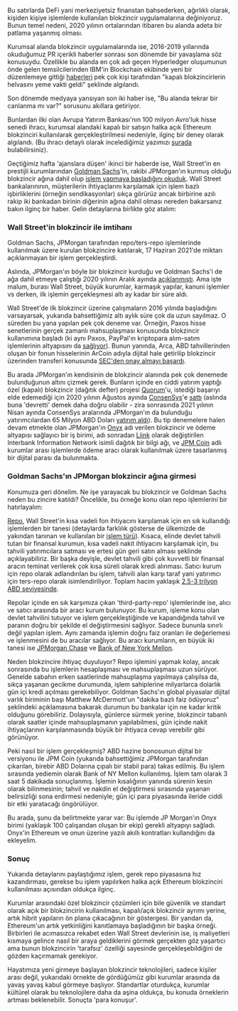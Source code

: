 Bu satırlarda DeFi yani merkeziyetsiz finanstan bahsederken, ağırlıklı olarak, kişiden kişiye işlemlerde kullanılan blokzincir uygulamalarına değiniyoruz. Bunun temel nedeni, 2020 yılının ortalarından itibaren bu alanda adeta bir patlama yaşanmış olması. 

Kurumsal alanda blokzincir uygulamalarında ise, 2016-2019 yıllarında okuduğumuz PR içerikli haberler sonrası son dönemde bir yavaşlama söz konusuydu. Özellikle bu alanda en çok adı geçen Hyperledger oluşumunun önde gelen temsilcilerinden IBM'in Blockchain ekibinde yeni bir düzenlemeye gittiği [haberleri](https://www.coindesk.com/ibm-blockchain-revenue-misses-job-cuts-sources) pek çok kişi tarafından "kapalı blokzincirlerin helvasını yeme vakti geldi" şeklinde algılandı. 

Son dönemde medyaya yansıyan son iki haber ise, "Bu alanda tekrar bir canlanma mı var?" sorusunu akıllara getiriyor. 

Bunlardan ilki olan Avrupa Yatırım Bankası'nın 100 milyon Avro'luk hisse senedi ihracı, kurumsal alandaki kapalı bir satışın halka açık Ethereum blokzinciri kullanılarak gerçekleştirilmesi nedeniyle, ilginç bir deney olarak algılandı. (Bu ihracı detaylı olarak incelediğimiz yazımızı [şurada](/genel/2021/05/18/finans-piyasalarda-bir-ilk-EIBnin-ethereum-uzerindeki-bono-ihraci.html) bulabilirsiniz). 

Geçtiğimiz hafta 'ajanslara düşen' ikinci bir haberde ise, Wall Street'in en prestijli kurumlarından [Goldman Sachs](https://www.goldmansachs.com/)'in, rakibi JPMorgan'ın kurmuş olduğu blokzincir ağına dahil olup [işlem yapmaya başladığını okuduk](https://www.bloomberg.com/news/articles/2021-06-22/goldman-sachs-begins-trading-on-jpmorgan-repo-blockchain-network?sref=VB9Y24MI). Wall Street bankalarınının, müşterilerin ihtiyaçlarını karşılamak için işlem bazlı işbirliklerini (örneğin sendikasyonlar) sıkça görürüz ancak birbirine azılı rakip iki bankadan birinin diğerinin ağına dahil olması nereden bakarsanız bakın ilginç bir haber. Gelin detaylarına birlikte göz atalım: 

### Wall Street'in blokzincir ile imtihanı
Goldman Sachs, JPMorgan tarafından repo/ters-repo işlemlerinde kullanılmak üzere kurulan blokzincire katılarak, 17 Haziran 2021'de miktarı açıklanmayan bir işlem gerçekleştirdi. 

Aslında, JPMorgan'ın böyle bir blokzincir kurduğu ve Goldman Sachs'i de ağa dahil etmeye çalıştığı 2020 yılının Aralık ayında [açıklanmıştı](https://www.bloomberg.com/news/articles/2020-12-10/jpmorgan-using-blockchain-to-move-billions-in-repo-market-trades). Ama işte malum, burası Wall Street, büyük kurumlar, karmaşık yapılar, kanuni işlemler vs derken, ilk işlemin gerçekleşmesi altı ay kadar bir süre aldı. 

Wall Street'de ilk blokzincir üzerine çalışmaların 2016 yılında başladığını varsayarsak, yukarıda bahsettiğimiz altı aylık süre çok da uzun sayılmaz. O süreden bu yana yapılan pek çok deneme var.  Örneğin, Paxos hisse senetlerinin gerçek zamanlı mahsuplaşması konusunda blokzincir kullanımına başladı (ki aynı Paxos, PayPal'ın kriptopara alım-satım işlemlerinin altyapısını da [sağlıyor](https://www.paxos.com/what-is-the-relationship-between-paxos-and-paypal/)). Bunun yanında, Arca, ABD tahvillerinden oluşan bir fonun hisselerinin ArCoin adıyla dijital hale getirilip blokzincir üzerinden transferi konusunda [SEC'den onay almayı başardı](https://arcoin.arcalabs.com/). 

Bu arada JPMorgan'ın kendisinin de blokzincir alanında pek çok denemede bulunduğunun altını çizmek gerek. Bunların içinde en ciddi yatırım yaptığı özel (kapalı) blokzincir (dağıtık defter) projesi [Quorum](https://consensys.net/quorum/)'u, istediği başarıyı elde edemediği için 2020 yılının Ağustos ayında [ConsenSys](https://consensys.net/)'e [sattı](https://www.reuters.com/article/us-jpmorgan-consensys-quorum/consensys-acquires-jpmorgans-blockchain-platform-quorum-idUSKBN25L1MR) (aslında buna 'devretti' demek daha doğru olabilir - zira sonrasında 2021 yılının Nisan ayında ConsenSys aralarında JPMorgan'ın da bulunduğu yatırımcılardan 65 Milyon ABD Doları [yatırım aldı](https://consensys.net/blog/press-release/consensys-raises-65-million-to-accelerate-convergence-of-traditional-and-decentralized-finance/)). Bu tip denemelere halen devam etmekte olan JPMorgan'ın  [Onyx](https://www.jpmorgan.com/onyx/index) adı verilen blokzincir ve ödeme altyapısı sağlayıcı bir iş birimi, adı sonradan [Liink](https://www.jpmorgan.com/onyx/liink.htm) olarak değiştirilen Interbank Information Network isimli dağıtık bir bilgi ağı, ve [JPM Coin](https://www.jpmorgan.com/solutions/cib/news/digital-coin-payments) adlı kurumlar arası işlemlerde ödeme aracı olarak kullanılmak üzere tasarlanmış bir dijital parası da bulunmakta.  

### Goldman Sachs'ın JPMorgan blokzincir ağına girmesi

Konumuza geri dönelim. Ne işe yarayacak bu blokzincir ve Goldman Sachs neden bu zincire katıldı? Öncelikle, bu örneğe konu olan repo işlemlerini bir hatırlayalım: 

[Repo](https://www.investopedia.com/terms/r/repurchaseagreement.asp), Wall Street'in kısa vadeli fon ihtiyacını karşılamak için en sık kullandığı işlemlerden bir tanesi (detaylarda farklılık gösterse de ülkemizde de yakından tanınan ve kullanılan bir [işlem türü](https://tr.wikipedia.org/wiki/Repo)). Kısaca, elinde devlet tahvili tutan bir finansal kurumun, kısa vadeli nakit ihtiyacını karşılamak için, bu tahvili yatırımcılara satması ve ertesi gün geri satın alması şeklinde açıklayabiliriz. Bir başka deyişle, devlet tahvili gibi çok kuvvetli bir finansal aracın teminat verilerek çok kısa süreli olarak kredi alınması. Satıcı kurum için repo olarak adlandırılan bu işlem, tahvili alan karşı taraf yani yatırımcı için ters-repo olarak isimlendiriliyor. Toplam hacim yaklaşık [2.5-3 trilyon ABD seviyesinde](https://www.newyorkfed.org/data-and-statistics/data-visualization/tri-party-repo/index.html#interactive/volume/collateral_value). 

Repolar içinde en sık karşımıza çıkan 'third-party-repo' işlemlerinde ise, alıcı ve satıcı arasında bir aracı kurum bulunuyor. Bu kurum, işleme konu olan devlet tahvilini tutuyor ve işlem gerçekleştiğinde ve kapandığında tahvil ve paranın doğru bir şekilde el değiştirmesini sağlıyor. Sadece bununla sınırlı değil yapılan işlem. Aynı zamanda işlemin doğru faiz oranları ile değerlemesi ve işlenmesini de bu aracılar sağlıyor. Bu aracı kurumların, en büyük iki tanesi ise [JPMorgan Chase](https://www.jpmorganchase.com/) ve [Bank of New York Mellon](https://www.bnymellon.com/us/en/solutions/asset-managers/capital-markets-liquidity-financing.html). 

Neden blokzincire ihtiyaç duyuluyor? Repo işlemini yapmak kolay, ancak sonrasında bu işlemlerin hesaplaşması ve mahsuplaşması uzun sürüyor. Genelde sabahın erken saatlerinde mahsuplaşma yapılmaya çalışılsa da, sıkça yaşanan gecikme durumunda, işlem sahiplerine milyarlarca dolarlık gün içi kredi açılması gerekebiliyor. Goldman Sachs'ın global piyasalar dijital varlık biriminin başı Matthew McDermott'un "dakika bazlı faiz ödüyoruz" şeklindeki açıklamasına bakarak durumun bu bankalar için ne kadar kritik olduğunu görebiliriz. Dolayısıyla, günlerce sürmek yerine, blokzincir tabanlı olarak saatler içinde mahsuplaşmanın yapılabilmesi, gün içinde nakit ihtiyaçlarının karşılanmasında büyük bir ihtiyaca cevap verebilir gibi görünüyor. 

Peki nasıl bir işlem gerçekleşmiş? ABD hazine bonosunun dijital bir versiyonu ile JPM Coin (yukarıda bahsettiğimiz JPMorgan tarafından çıkarılan, birebir ABD Dolarına çıpalı bir stabil para) takas edilmiş. Bu işlem sırasında yediemin olarak Bank of NY Mellon kullanılmış. İşlem tam olarak 3 saat 5 dakikada sonuçlanmış. İşlemin kısalığının yanında sürenin kesin olarak bilinmesinin; tahvil ve nakdin el değiştirmesi sırasında yaşanan belirsizliği sona erdirmesi nedeniyle; gün içi para piyasasında ileride ciddi bir etki yaratacağı öngörülüyor. 

Bu arada, şunu da belirtmekte yarar var: Bu işlemde JP Morgan'ın Onyx birimi (yaklaşık 100 çalışandan oluşan bir ekip) gerekli altyapıyı sağladı. Onyx'in Ethereum ve onun üzerine yazılı akıllı kontratları kullandığını da ekleyelim. 

### Sonuç 
Yukarıda detaylarını paylaştığımız işlem, gerek repo piyasasına hız kazandırması, gerekse bu işlem yapılırken halka açık Ethereum blokzinciri kullanılması açısından oldukça ilginç. 

Kurumlar arasındaki özel blokzincir çözümleri için bile güvenlik ve standart olarak açık bir blokzincirin kullanılması, kapalı/açık blokzincir ayrımı yerine, artık hibrit yapıların ön plana çıkacağının bir göstergesi. Bir yandan da, Ethereum'un artık yetkinliğini kanıtlamaya başladığının bir başka örneği. Birbirleri ile acımasızca rekabet eden Wall Street devlerinin ise, iş maliyetleri kısmaya gelince nasıl bir araya geldiklerini görmek gerçekten göz yaşartıcı ama bunun blokzincirin 'tarafsız' özelliği sayesinde gerçekleşebildiğini de gözden kaçırmamak gerekiyor. 

Hayatımıza yeni girmeye başlayan blokzincir teknolojileri, sadece kişiler arası değil, yukarıdaki örnekte de gördüğümüz gibi kurumlar arasında da yavaş yavaş kabul görmeye başlıyor. Standartlar oturdukça, kurumlar kültürel olarak bu teknolojilere daha da aşina oldukça, bu konuda örneklerin artması beklenebilir. Sonuçta 'para konuşur'. 

